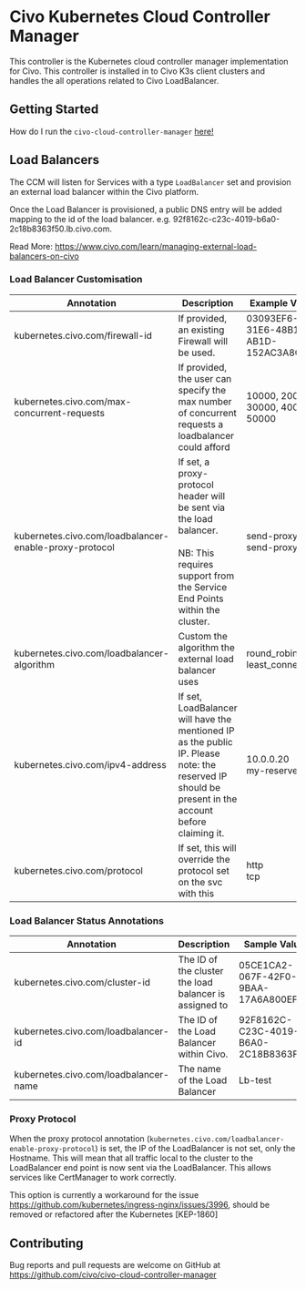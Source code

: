 # Civo Kubernetes Cloud Controller Manager

This controller is the Kubernetes cloud controller manager implementation for Civo. This controller is installed in to Civo K3s client clusters and handles the all operations related to Civo LoadBalancer.

## Getting Started

How do I run the `civo-cloud-controller-manager` [here!](https://github.com/civo/civo-cloud-controller-manager/blob/master/doc/getting-started.md)

## Load Balancers

The CCM will listen for Services with a type `LoadBalancer` set and provision an external load balancer within the Civo platform. 

Once the Load Balancer is provisioned, a public DNS entry will be added mapping to the id of the load balancer. e.g. 92f8162c-c23c-4019-b6a0-2c18b8363f50.lb.civo.com.

Read More: https://www.civo.com/learn/managing-external-load-balancers-on-civo

### Load Balancer Customisation

| Annotation | Description | Example Values |
|------------|-------------|----------------|
| kubernetes.civo.com/firewall-id | If provided, an existing Firewall will be used. | 03093EF6-31E6-48B1-AB1D-152AC3A8C90A |
| kubernetes.civo.com/max-concurrent-requests | If provided, the user can specify the max number of concurrent requests a loadbalancer could afford | 10000, 20000, 30000, 40000, 50000 |
| kubernetes.civo.com/loadbalancer-enable-proxy-protocol | If set, a proxy-protocol header will be sent via the load balancer. <br /><br />NB: This requires support from the Service End Points within the cluster. | send-proxy<br />send-proxy-v2 |
| kubernetes.civo.com/loadbalancer-algorithm | Custom the algorithm the external load balancer uses | round_robin<br />least_connections |
| kubernetes.civo.com/ipv4-address | If set, LoadBalancer will have the mentioned IP as the public IP. Please note: the reserved IP should be present in the account before claiming it. | 10.0.0.20<br/> my-reserved-ip |
| kubernetes.civo.com/protocol | If set, this will override the protocol set on the svc with this | http<br />tcp |

### Load Balancer Status Annotations

| Annotation                            | Description                                            | Sample Value                         |
| ------------------------------------- | ------------------------------------------------------ | ------------------------------------ |
| kubernetes.civo.com/cluster-id        | The ID of the cluster the load balancer is assigned to | 05CE1CA2-067F-42F0-9BAA-17A6A800EFBB |
| kubernetes.civo.com/loadbalancer-id   | The ID of the Load Balancer within Civo.               | 92F8162C-C23C-4019-B6A0-2C18B8363F50 |
| kubernetes.civo.com/loadbalancer-name | The name of the Load Balancer                          | Lb-test                              |



### Proxy Protocol

When the proxy protocol annotation (`kubernetes.civo.com/loadbalancer-enable-proxy-protocol`) is set, the IP of the LoadBalancer is not set, only the Hostname. This will mean that all traffic local to the cluster to the LoadBalancer end point is now sent via the LoadBalancer. This allows services like CertManager to work correctly.

This option is currently a workaround for the issue https://github.com/kubernetes/ingress-nginx/issues/3996, should be removed or refactored after the Kubernetes [KEP-1860]


## Contributing

Bug reports and pull requests are welcome on GitHub at https://github.com/civo/civo-cloud-controller-manager